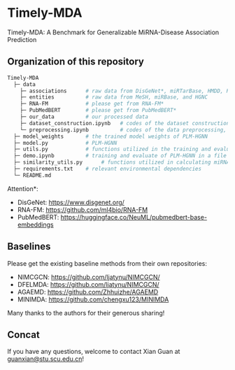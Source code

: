 # Timely-MDA
Timely-MDA: A Benchmark for Generalizable MiRNA-Disease Association Prediction

## Organization of this repository

```bash
Timely-MDA
  ├─ data
    ├─ associations      # raw data from DisGeNet*, miRTarBase, HMDD, RNADisease, and HumanNet
    ├─ entities          # raw data from MeSH, miRBase, and HGNC
    ├─ RNA-FM            # please get from RNA-FM*
    ├─ PubMedBERT        # please get from PubMedBERT*
    ├─ our_data          # our processed data
    ├─ dataset_construction.ipynb   # codes of the dataset construction
    └─ preprocessing.ipynb          # codes of the data preprocessing, including the data split
  ├─ model_weights       # the trained model weights of PLM-HGNN
  ├─ model.py            # PLM-HGNN
  ├─ utils.py            # functions utilized in the training and evaluation process
  ├─ demo.ipynb          # training and evaluate of PLM-HGNN in a file
  ├─ similarity_utils.py      # functions utilized in calculating miRNA-miRNA / disease-disease similarities
  ├─ requirements.txt    # relevant environmental dependencies
  └─ README.md
```

Attention*:  
- DisGeNet: https://www.disgenet.org/
- RNA-FM: https://github.com/ml4bio/RNA-FM
- PubMedBERT: https://huggingface.co/NeuML/pubmedbert-base-embeddings

## Baselines

Please get the existing baseline methods from their own repositories:
- NIMCGCN: https://github.com/ljatynu/NIMCGCN/
- DFELMDA: https://github.com/ljatynu/NIMCGCN/
- AGAEMD: https://github.com/Zhhuizhe/AGAEMD
- MINIMDA: https://github.com/chengxu123/MINIMDA

Many thanks to the authors for their generous sharing!

## Concat
If you have any questions, welcome to contact Xian Guan at guanxian@stu.scu.edu.cn!
